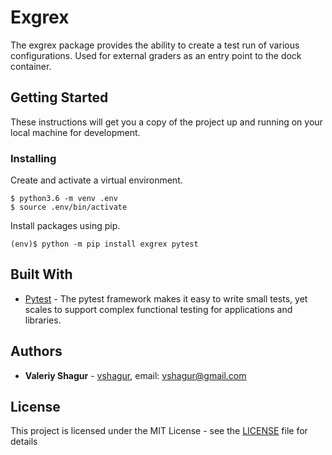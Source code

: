 # Exgrex
The exgrex package provides the ability to create a test run of various configurations. Used for external graders as an entry point to the dock container.

## Getting Started

These instructions will get you a copy of the project up and running on your local machine for development.

### Installing

Create and activate a virtual environment. 
```
$ python3.6 -m venv .env
$ source .env/bin/activate
```
Install packages using pip.
```
(env)$ python -m pip install exgrex pytest
```

## Built With

* [Pytest](https://docs.pytest.org/en/latest/) - The pytest framework makes it easy to write small tests, yet scales to support complex functional testing for applications and libraries.
 
## Authors

* **Valeriy Shagur**  - [vshagur](https://github.com/vshagur), email: vshagur@gmail.com

## License

This project is licensed under the MIT License - see the [LICENSE](https://github.com/vshagur/exgrex/blob/master/LICENSE) file for details
